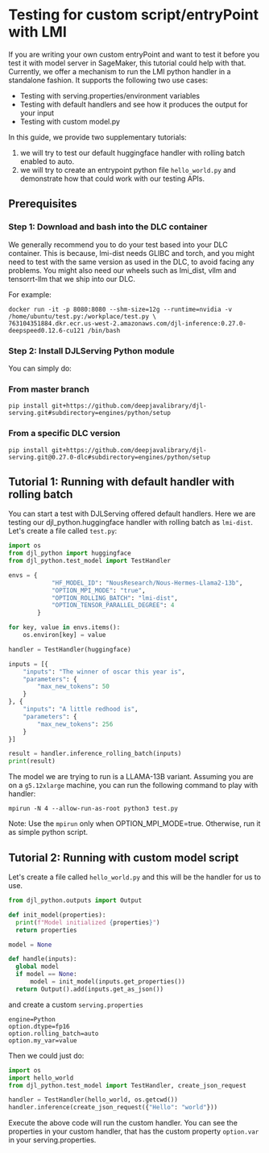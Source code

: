 # Testing for custom script/entryPoint with LMI

If you are writing your own custom entryPoint and want to test it before you test it with model server in SageMaker, this tutorial could help with that. 
Currently, we offer a mechanism to run the LMI python handler in a standalone fashion. It supports the following two use cases:
- Testing with serving.properties/environment variables
- Testing with default handlers and see how it produces the output for your input
- Testing with custom model.py

In this guide, we provide two supplementary tutorials:
1. we will try to test our default huggingface handler with rolling batch enabled to auto. 
2. we will try to create an entrypoint python file `hello_world.py` and demonstrate how that could work with our testing APIs.

## Prerequisites

### Step 1: Download and bash into the DLC container

We generally recommend you to do your test based into your DLC container. This is because, lmi-dist needs GLIBC and torch, and you might need to test with the same version as used in the DLC, to avoid facing any problems. You might also need our wheels such as lmi_dist, vllm and tensorrt-llm that we ship into our DLC. 

For example: 

```
docker run -it -p 8080:8080 --shm-size=12g --runtime=nvidia -v /home/ubuntu/test.py:/workplace/test.py \
763104351884.dkr.ecr.us-west-2.amazonaws.com/djl-inference:0.27.0-deepspeed0.12.6-cu121 /bin/bash
```

### Step 2: Install DJLServing Python module

You can simply do:

### From master branch

```
pip install git+https://github.com/deepjavalibrary/djl-serving.git#subdirectory=engines/python/setup
```

### From a specific DLC version

```
pip install git+https://github.com/deepjavalibrary/djl-serving.git@0.27.0-dlc#subdirectory=engines/python/setup
```

## Tutorial 1: Running with default handler with rolling batch
You can start a test with DJLServing offered default handlers. Here we are testing our djl_python.huggingface handler with rolling batch as `lmi-dist`. Let's create a file called `test.py`:

```python
import os
from djl_python import huggingface
from djl_python.test_model import TestHandler

envs = {
            "HF_MODEL_ID": "NousResearch/Nous-Hermes-Llama2-13b",
            "OPTION_MPI_MODE": "true",
            "OPTION_ROLLING_BATCH": "lmi-dist",
            "OPTION_TENSOR_PARALLEL_DEGREE": 4
        }

for key, value in envs.items():
    os.environ[key] = value

handler = TestHandler(huggingface)

inputs = [{
    "inputs": "The winner of oscar this year is",
    "parameters": {
        "max_new_tokens": 50
    }
}, {
    "inputs": "A little redhood is",
    "parameters": {
        "max_new_tokens": 256
    }
}]

result = handler.inference_rolling_batch(inputs)
print(result)
```

The model we are trying to run is a LLAMA-13B variant.
Assuming you are on a `g5.12xlarge` machine, you can run the following command to play with handler:

```
mpirun -N 4 --allow-run-as-root python3 test.py
```

Note: Use the `mpirun` only when OPTION_MPI_MODE=true. Otherwise, run it as simple python script. 

## Tutorial 2: Running with custom model script

Let's create a file called `hello_world.py` and this will be the handler for us to use.

```python
from djl_python.outputs import Output

def init_model(properties):
  print(f"Model initialized {properties}")
  return properties

model = None

def handle(inputs):
  global model
  if model == None:
      model = init_model(inputs.get_properties())
  return Output().add(inputs.get_as_json())
```

and create a custom `serving.properties`

```
engine=Python
option.dtype=fp16
option.rolling_batch=auto
option.my_var=value
```


Then we could just do:

```python
import os
import hello_world
from djl_python.test_model import TestHandler, create_json_request

handler = TestHandler(hello_world, os.getcwd())
handler.inference(create_json_request({"Hello": "world"}))
```

Execute the above code will run the custom handler. You can see the properties in your custom handler, that has the custom property `option.var` in your serving.properties.
